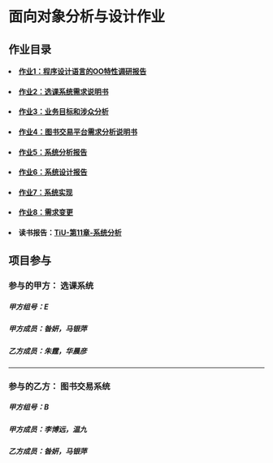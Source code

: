 # 面向对象分析与设计作业 #
## 作业目录 ##
<h4><li><a href="https://github.com/Ashlee1994/OO/blob/master/%E4%BD%9C%E4%B8%9A1/%E4%BD%9C%E4%B8%9A1%EF%BC%9A%E7%A8%8B%E5%BA%8F%E8%AE%BE%E8%AE%A1%E8%AF%AD%E8%A8%80%E7%9A%84OO%E7%89%B9%E6%80%A7%E8%B0%83%E7%A0%94%E6%8A%A5%E5%91%8A.doc">作业1：程序设计语言的OO特性调研报告</a></li></h4>

<h4><li><a href="https://github.com/Ashlee1994/OO/blob/master/%E4%BD%9C%E4%B8%9A2/%E4%BD%9C%E4%B8%9A2%EF%BC%9A%E9%80%89%E8%AF%BE%E7%B3%BB%E7%BB%9F%E9%9C%80%E6%B1%82%E8%AF%B4%E6%98%8E%E4%B9%A6.doc">作业2：选课系统需求说明书</a></li></h4>

<h4><li><a href="https://github.com/Ashlee1994/OO/blob/master/%E4%BD%9C%E4%B8%9A3/%E4%BD%9C%E4%B8%9A3%EF%BC%9A%E4%B8%9A%E5%8A%A1%E7%9B%AE%E6%A0%87%E4%B8%8E%E6%B6%89%E4%BC%97%E5%88%86%E6%9E%90.md">作业3：业务目标和涉众分析</a></li></h4>

<h4><li><a href="https://github.com/Ashlee1994/OO/blob/master/%E4%BD%9C%E4%B8%9A4/%E4%BD%9C%E4%B8%9A4%EF%BC%9A%E9%9C%80%E6%B1%82%E5%88%86%E6%9E%90.md">作业4：图书交易平台需求分析说明书</a></li></h4>

<h4><li><a href="https://github.com/Ashlee1994/OO/blob/master/%E4%BD%9C%E4%B8%9A5/%E4%BD%9C%E4%B8%9A5%EF%BC%9A%E7%B3%BB%E7%BB%9F%E5%88%86%E6%9E%90.md">作业5：系统分析报告</a></li></h4>

<h4><li><a href="https://github.com/Ashlee1994/OO/blob/master/%E4%BD%9C%E4%B8%9A6/%E4%BD%9C%E4%B8%9A6%EF%BC%9A%E7%B3%BB%E7%BB%9F%E8%AE%BE%E8%AE%A1.md">作业6：系统设计报告</a></li></h4>

<h4><li><a href="https://github.com/Ashlee1994/OO/blob/master/%E4%BD%9C%E4%B8%9A7/%E4%BD%9C%E4%B8%9A7%EF%BC%9A%E7%B3%BB%E7%BB%9F%E5%AE%9E%E7%8E%B0.md">作业7：系统实现</a></li></h4>

<h4><li><a href="https://github.com/Ashlee1994/OO/blob/master/%E4%BD%9C%E4%B8%9A8/%E4%BD%9C%E4%B8%9A8%EF%BC%9A%E9%9C%80%E6%B1%82%E5%8F%98%E6%9B%B4.md">作业8：需求变更</a></li></h4>

<h4><li>读书报告：<a href="https://github.com/Ashlee1994/OO/blob/master/%E7%AC%AC11%E7%AB%A0-%E9%9D%A2%E5%90%91%E5%AF%B9%E8%B1%A1.pdf">TiU-第11章-系统分析</a></li></h4>


## 项目参与 ##
### 参与的甲方： 选课系统 ###
##### 甲方组号：E #####
##### 甲方成员：昝妍，马银萍 #####
<h5>乙方成员：朱霆，华晨彦 </h5>


----------
 
### 参与的乙方： 图书交易系统 ###
##### 甲方组号：B #####
##### 甲方成员：李博远，温九 #####
##### 乙方成员：昝妍，马银萍 #####

